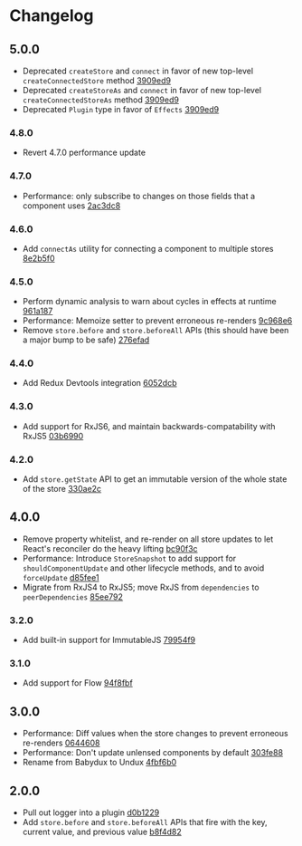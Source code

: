 # Changelog

## 5.0.0

- Deprecated `createStore` and `connect` in favor of new top-level `createConnectedStore` method [3909ed9](https://github.com/bcherny/undux/commit/3909ed9e580e37a8989af908706bd5fe3d35879e)
- Deprecated `createStoreAs` and `connect` in favor of new top-level `createConnectedStoreAs` method [3909ed9](https://github.com/bcherny/undux/commit/3909ed9e580e37a8989af908706bd5fe3d35879e)
- Deprecated `Plugin` type in favor of `Effects` [3909ed9](https://github.com/bcherny/undux/commit/3909ed9e580e37a8989af908706bd5fe3d35879e)

### 4.8.0

- Revert 4.7.0 performance update

### 4.7.0

- Performance: only subscribe to changes on those fields that a component uses [2ac3dc8](https://github.com/bcherny/undux/commit/2ac3dc8ed1b12d20ed97e5f4def7cecdca4f01ed)

### 4.6.0

- Add `connectAs` utility for connecting a component to multiple stores [8e2b5f0](https://github.com/bcherny/undux/commit/8e2b5f02429f25bb9b5685fc33c357ab30aa53fd)

### 4.5.0

- Perform dynamic analysis to warn about cycles in effects at runtime [961a187](https://github.com/bcherny/undux/commit/961a1876314e3368e7c6967ba5f7c89927c394e7)
- Performance: Memoize setter to prevent erroneous re-renders [9c968e6](https://github.com/bcherny/undux/commit/9c968e6c154b2d387d87cb27f5dae0a887f57aed)
- Remove `store.before` and `store.beforeAll` APIs (this should have been a major bump to be safe) [276efad](https://github.com/bcherny/undux/commit/276efad0b6a11dde392c44134f78d83324c2ad46)

### 4.4.0

- Add Redux Devtools integration [6052dcb](https://github.com/bcherny/undux/commit/6052dcb3e9bd8b13a860cffd6bf82731a7e2de26)

### 4.3.0

- Add support for RxJS6, and maintain backwards-compatability with RxJS5 [03b6990](https://github.com/bcherny/undux/commit/03b69906ada3d26a6976cada9c2a2b33ccd8305b)

### 4.2.0

- Add `store.getState` API to get an immutable version of the whole state of the store [330ae2c](https://github.com/bcherny/undux/commit/330ae2c1e24367bd951b2d82436cb4dd84263364)

## 4.0.0

- Remove property whitelist, and re-render on all store updates to let React's reconciler do the heavy lifting [bc90f3c](https://github.com/bcherny/undux/commit/bc90f3c8b378813ed01bbcaf2f24ea3ea92da2ba)
- Performance: Introduce `StoreSnapshot` to add support for `shouldComponentUpdate` and other lifecycle methods, and to avoid `forceUpdate` [d85fee1](https://github.com/bcherny/undux/commit/d85fee148fa3f2324fed1527faf8dd0b4cd6b172)
- Migrate from RxJS4 to RxJS5; move RxJS from `dependencies` to `peerDependencies` [85ee792](https://github.com/bcherny/undux/commit/85ee79275095b908833714ebcf44f24e6fdfa76a)

### 3.2.0

- Add built-in support for ImmutableJS [79954f9](https://github.com/bcherny/undux/commit/79954f9a29fb353de9dcf3ad51eedafce821bb3d)

### 3.1.0

- Add support for Flow [94f8fbf](https://github.com/bcherny/undux/commit/94f8fbf0ad65e0871185325b0495de2ebc7e44fe)

## 3.0.0

- Performance: Diff values when the store changes to prevent erroneous re-renders [0644608](https://github.com/bcherny/undux/commit/06446082aade104bf8107a4a24c25a85ea18179d)
- Performance: Don't update unlensed components by default [303fe88](https://github.com/bcherny/undux/commit/303fe8893470170857852bf605124c133a899669)
- Rename from Babydux to Undux [4fbf6b0](https://github.com/bcherny/undux/commit/4fbf6b06f570f1706ee633715087efaf18a78ebc?diff=split&short_path=1bb87d4#diff-1bb87d41d15fe27b500a4bfcde01bb0e)

## 2.0.0

- Pull out logger into a plugin [d0b1229](https://github.com/bcherny/undux/commit/d0b1229ca2270cb694e79b676e0bb07fcafd849e)
- Add `store.before` and `store.beforeAll` APIs that fire with the key, current value, and previous value [b8f4d82](https://github.com/bcherny/undux/commit/b8f4d8292f3a26b6d5ad549d29ec03eb1c5bb0e7)
